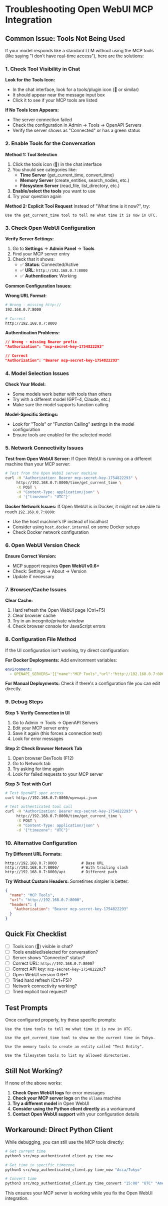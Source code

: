 # Troubleshooting Open WebUI MCP Integration

## Common Issue: Tools Not Being Used

If your model responds like a standard LLM without using the MCP tools (like saying "I don't have real-time access"), here are the solutions:

### 1. Check Tool Visibility in Chat

**Look for the Tools Icon:**
- In the chat interface, look for a tools/plugin icon (🔧 or similar)
- It should appear near the message input box
- Click it to see if your MCP tools are listed

**If No Tools Icon Appears:**
- The server connection failed
- Check the configuration in Admin → Tools → OpenAPI Servers
- Verify the server shows as "Connected" or has a green status

### 2. Enable Tools for the Conversation

**Method 1: Tool Selection**
1. Click the tools icon (🔧) in the chat interface
2. You should see categories like:
   - **Time Server** (get_current_time, convert_time)
   - **Memory Server** (create_entities, search_nodes, etc.)
   - **Filesystem Server** (read_file, list_directory, etc.)
3. **Enable/select the tools** you want to use
4. Try your question again

**Method 2: Explicit Tool Request**
Instead of "What time is it now?", try:
```
Use the get_current_time tool to tell me what time it is now in UTC.
```

### 3. Check Open WebUI Configuration

**Verify Server Settings:**
1. Go to **Settings** → **Admin Panel** → **Tools**
2. Find your MCP server entry
3. Check that it shows:
   - ✅ **Status**: Connected/Active
   - ✅ **URL**: `http://192.168.0.7:8000`
   - ✅ **Authentication**: Working

**Common Configuration Issues:**

**Wrong URL Format:**
```bash
# Wrong - missing http://
192.168.0.7:8000

# Correct
http://192.168.0.7:8000
```

**Authentication Problems:**
```json
// Wrong - missing Bearer prefix
"Authorization": "mcp-secret-key-1754822293"

// Correct
"Authorization": "Bearer mcp-secret-key-1754822293"
```

### 4. Model Selection Issues

**Check Your Model:**
- Some models work better with tools than others
- Try with a different model (GPT-4, Claude, etc.)
- Make sure the model supports function calling

**Model-Specific Settings:**
- Look for "Tools" or "Function Calling" settings in the model configuration
- Ensure tools are enabled for the selected model

### 5. Network Connectivity Issues

**Test from Open WebUI Server:**
If Open WebUI is running on a different machine than your MCP server:

```bash
# Test from the Open WebUI server machine
curl -H "Authorization: Bearer mcp-secret-key-1754822293" \
     http://192.168.0.7:8000/time/get_current_time \
     -X POST \
     -H "Content-Type: application/json" \
     -d '{"timezone": "UTC"}'
```

**Docker Network Issues:**
If Open WebUI is in Docker, it might not be able to reach `192.168.0.7:8000`:
- Use the host machine's IP instead of localhost
- Consider using `host.docker.internal` on some Docker setups
- Check Docker network configuration

### 6. Open WebUI Version Check

**Ensure Correct Version:**
- MCP support requires **Open WebUI v0.6+**
- Check: Settings → About → Version
- Update if necessary

### 7. Browser/Cache Issues

**Clear Cache:**
1. Hard refresh the Open WebUI page (Ctrl+F5)
2. Clear browser cache
3. Try in an incognito/private window
4. Check browser console for JavaScript errors

### 8. Configuration File Method

If the UI configuration isn't working, try direct configuration:

**For Docker Deployments:**
Add environment variables:
```yaml
environment:
  - OPENAPI_SERVERS='[{"name":"MCP Tools","url":"http://192.168.0.7:8000","headers":{"Authorization":"Bearer mcp-secret-key-1754822293"}}]'
```

**For Manual Deployments:**
Check if there's a configuration file you can edit directly.

### 9. Debug Steps

**Step 1: Verify Connection in UI**
1. Go to Admin → Tools → OpenAPI Servers
2. Edit your MCP server entry
3. Save it again (this forces a connection test)
4. Look for error messages

**Step 2: Check Browser Network Tab**
1. Open browser DevTools (F12)
2. Go to Network tab
3. Try asking for time again
4. Look for failed requests to your MCP server

**Step 3: Test with Curl**
```bash
# Test OpenAPI spec access
curl http://192.168.0.7:8000/openapi.json

# Test authenticated tool call
curl -H "Authorization: Bearer mcp-secret-key-1754822293" \
     http://192.168.0.7:8000/time/get_current_time \
     -X POST \
     -H "Content-Type: application/json" \
     -d '{"timezone": "UTC"}'
```

### 10. Alternative Configuration

**Try Different URL Formats:**
```
http://192.168.0.7:8000           # Base URL
http://192.168.0.7:8000/          # With trailing slash
http://192.168.0.7:8000/api       # Different path
```

**Try Without Custom Headers:**
Sometimes simpler is better:
```json
{
  "name": "MCP Tools",
  "url": "http://192.168.0.7:8000",
  "headers": {
    "Authorization": "Bearer mcp-secret-key-1754822293"
  }
}
```

## Quick Fix Checklist

- [ ] Tools icon (🔧) visible in chat?
- [ ] Tools enabled/selected for conversation?
- [ ] Server shows "Connected" status?
- [ ] Correct URL: `http://192.168.0.7:8000`?
- [ ] Correct API key: `mcp-secret-key-1754822293`?
- [ ] Open WebUI version 0.6+?
- [ ] Tried hard refresh (Ctrl+F5)?
- [ ] Network connectivity working?
- [ ] Tried explicit tool request?

## Test Prompts

Once configured properly, try these specific prompts:

```
Use the time tools to tell me what time it is now in UTC.

Use the get_current_time tool to show me the current time in Tokyo.

Use the memory tools to create an entity called "Test Entity".

Use the filesystem tools to list my allowed directories.
```

## Still Not Working?

If none of the above works:

1. **Check Open WebUI logs** for error messages
2. **Check your MCP server logs** on the `ollama` machine
3. **Try a different model** in Open WebUI
4. **Consider using the Python client directly** as a workaround
5. **Contact Open WebUI support** with your configuration details

## Workaround: Direct Python Client

While debugging, you can still use the MCP tools directly:

```bash
# Get current time
python3 src/mcp_authenticated_client.py time_now

# Get time in specific timezone  
python3 src/mcp_authenticated_client.py time_now "Asia/Tokyo"

# Convert time
python3 src/mcp_authenticated_client.py time_convert "15:00" "UTC" "America/New_York"
```

This ensures your MCP server is working while you fix the Open WebUI integration.